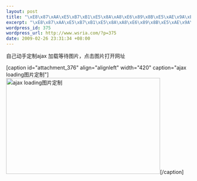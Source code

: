 ```yaml
--- 
layout: post
title: "\xE8\x87\xAA\xE5\xB7\xB1\xE5\x8A\xA8\xE6\x89\x8B\xE5\xAE\x9A\xE5\x88\xB6ajax loading\xE5\x9B\xBE\xE7\x89\x87"
excerpt: "\xE8\x87\xAA\xE5\xB7\xB1\xE5\x8A\xA8\xE6\x89\x8B\xE5\xAE\x9A\xE5\x88\xB6ajax loading\xE5\x9B\xBE\xE7\x89\x87"
wordpress_id: 375
wordpress_url: http://www.wsria.com/?p=375
date: 2009-02-26 23:31:34 +08:00
---
```

自己动手定制ajax 加载等待图片，点击图片打开网址

[caption id="attachment_376" align="alignleft" width="420" caption="ajax loading图片定制"]<a href="http://www.ajaxload.info/" target="_blank"><img class="size-full wp-image-376" title="ajaxloading" src="http://www.wsria.com/wp-content/uploads/2009/02/ajaxloading.png" alt="ajax loading图片定制" width="420" height="263" /></a>[/caption]
